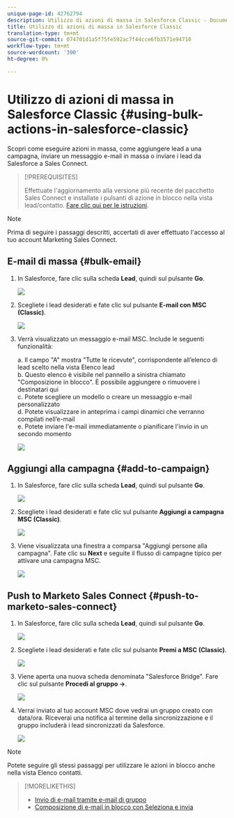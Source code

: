 ```yaml
---
unique-page-id: 42762794
description: Utilizzo di azioni di massa in Salesforce Classic - Documenti Marketo - Documentazione prodotto
title: Utilizzo di azioni di massa in Salesforce Classic
translation-type: tm+mt
source-git-commit: 074701d1a5f75fe592ac7f44cce6fb3571e94710
workflow-type: tm+mt
source-wordcount: '390'
ht-degree: 0%

---
```



# Utilizzo di azioni di massa in Salesforce Classic {#using-bulk-actions-in-salesforce-classic}

Scopri come eseguire azioni in massa, come aggiungere lead a una campagna, inviare un messaggio e-mail in massa o inviare i lead da Salesforce a Sales Connect.

>[!PREREQUISITES]
>
>Effettuate l&#39;aggiornamento alla versione più recente del pacchetto Sales Connect e installate i pulsanti di azione in blocco nella vista lead/contatto. [Fare clic qui per le istruzioni](http://s3.amazonaws.com/tout-user-store/salesforce/assets/Marketo+Sales+Engage+For+Salesforce_+Installation+and+Success+Guide.pdf).

>[!NOTE]
>
>Prima di seguire i passaggi descritti, accertati di aver effettuato l&#39;accesso al tuo account Marketing Sales Connect.

## E-mail di massa {#bulk-email}

1. In Salesforce, fare clic sulla scheda **Lead**, quindi sul pulsante **Go**.

   ![](assets/one-5.png)

1. Scegliete i lead desiderati e fate clic sul pulsante **E-mail con MSC (Classic)**.

   ![](assets/two-5.png)

1. Verrà visualizzato un messaggio e-mail MSC. Include le seguenti funzionalità:

   a. Il campo &quot;A&quot; mostra &quot;Tutte le ricevute&quot;, corrispondente all’elenco di lead scelto nella vista Elenco lead\
   b. Questo elenco è visibile nel pannello a sinistra chiamato &quot;Composizione in blocco&quot;. È possibile aggiungere o rimuovere i destinatari qui\
   c. Potete scegliere un modello o creare un messaggio e-mail personalizzato\
   d. Potete visualizzare in anteprima i campi dinamici che verranno compilati nell’e-mail\
   e. Potete inviare l&#39;e-mail immediatamente o pianificare l&#39;invio in un secondo momento

   ![](assets/three-4.png)

## Aggiungi alla campagna {#add-to-campaign}

1. In Salesforce, fare clic sulla scheda **Lead**, quindi sul pulsante **Go**.

   ![](assets/four-3.png)

1. Scegliete i lead desiderati e fate clic sul pulsante **Aggiungi a campagna MSC (Classic)**.

   ![](assets/five-3.png)

1. Viene visualizzata una finestra a comparsa &quot;Aggiungi persone alla campagna&quot;. Fate clic su **Next** e seguite il flusso di campagne tipico per attivare una campagna MSC.

   ![](assets/six.png)

## Push to Marketo Sales Connect {#push-to-marketo-sales-connect}

1. In Salesforce, fare clic sulla scheda **Lead**, quindi sul pulsante **Go**.

   ![](assets/seven-1.png)

1. Scegliete i lead desiderati e fate clic sul pulsante **Premi a MSC (Classic)**.

   ![](assets/eight-1.png)

1. Viene aperta una nuova scheda denominata &quot;Salesforce Bridge&quot;. Fare clic sul pulsante **Procedi al gruppo →**.

   ![](assets/nine-1.png)

1. Verrai inviato al tuo account MSC dove vedrai un gruppo creato con data/ora. Riceverai una notifica al termine della sincronizzazione e il gruppo includerà i lead sincronizzati da Salesforce.

   ![](assets/ten.png)

>[!NOTE]
>
>Potete seguire gli stessi passaggi per utilizzare le azioni in blocco anche nella vista Elenco contatti.

>[!MORELIKETHIS]
>
>* [Invio di e-mail tramite e-mail di gruppo](http://docs.marketo.com/x/KAQ6Ag)
>* [Composizione di e-mail in blocco con Seleziona e invia](http://docs.marketo.com/display/public/DOCS/Composing+Bulk+Emails+with+Select+and+Send#ComposingBulkEmailswithSelectandSend-SendingEmails)

>



